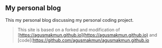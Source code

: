 ## My personal blog

This my personal blog discussing my personal coding project.

> This site is based on a forked and modification of [https://agusmakmun.github.io](https://agusmakmun.github.io) and [code](https://github.com/agusmakmun/agusmakmun.github.io

